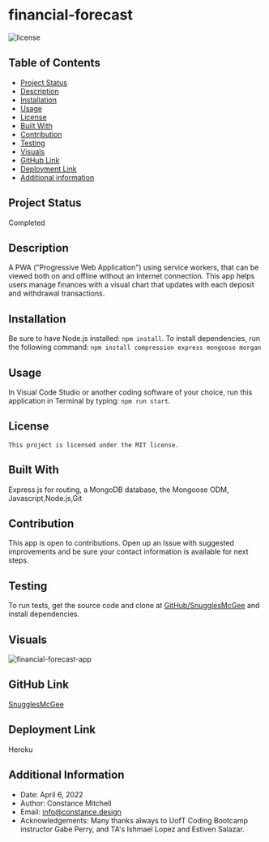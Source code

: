 # financial-forecast

![license](https://img.shields.io/badge/license-MIT-blue.svg)

## Table of Contents

- [Project Status](#status)
- [Description](#description)
- [Installation](#installation)
- [Usage](#usage)
- [License](#license)
- [Built With](#coding)
- [Contribution](#contribution)
- [Testing](#test)
- [Visuals](#visuals)
- [GitHub Link](#github)
- [Deployment Link](#deployment)
- [Additional information](#date,#author,#email,#thanks)

## Project Status

Completed

## Description

A PWA ("Progressive Web Application") using service workers, that can be viewed both on and offline without an Internet connection. This app helps users manage finances with a visual chart that updates with each deposit and withdrawal transactions.

## Installation

Be sure to have Node.js installed: `npm install`. To install dependencies, run the following command: `npm install compression express mongoose morgan`

## Usage

In Visual Code Studio or another coding software of your choice, run this application in Terminal by typing: `npm run start`.

## License

    This project is licensed under the MIT license.

## Built With

Express.js for routing, a MongoDB database, the Mongoose ODM, Javascript,Node.js,Git

## Contribution

This app is open to contributions. Open up an Issue with suggested improvements and be sure your contact information is available for next steps.

## Testing

To run tests, get the source code and clone at [GitHub/SnugglesMcGee](https://github.com/SnugglesMcGee/financial-forecast) and install dependencies.

## Visuals

![financial-forecast-app](https://user-images.githubusercontent.com/93297081/162068288-1416ee0e-1f11-4f6c-9cba-4e0a198be62c.jpeg)


## GitHub Link

[SnugglesMcGee](https://github.com/SnugglesMcGee)

## Deployment Link

Heroku

## Additional Information

- Date: April 6, 2022
- Author: Constance Mitchell
- Email: [info@constance.design](mailto:user@example.com)
- Acknowledgements: Many thanks always to UofT Coding Bootcamp instructor Gabe Perry, and TA's Ishmael Lopez and Estiven Salazar.
